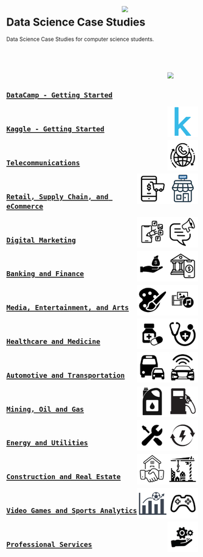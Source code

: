 <a href="/README.md"><img align="right" width="200" src="/logos/data-science-case-studies.png"></img></a>

# Data Science Case Studies
Data Science Case Studies for computer science students.

<br><br><br>

<a href="/datacamp/README.md"><img align="right" width="80" src="/logos/datacamp.png"></img></a>
<br>

## [`DataCamp - Getting Started`](/datacamp/README.md)


<a href="/kaggle/README.md"><img align="right" width="80" src="/logos/kaggle.png"></img></a>
<br>

## [`Kaggle - Getting Started`](/kaggle/README.md)


<a href="/Telecommunications/README.md"><img align="right" width="80" src="/logos/telecom.png"></img></a>
<br>

## [`Telecommunications`](/Telecommunications/README.md)


<a href="/Retail-SupplyChain-eCommerce/README.md"><img align="right" width="80" src="/logos/retail.png"></img></a>
<a href="/Retail-SupplyChain-eCommerce/README.md"><img align="right" width="80" src="/logos/ecommerce.png"></img></a>
<br>

## [`Retail, Supply Chain, and eCommerce`](/Retail-SupplyChain-eCommerce/README.md)


<a href="/Digital-Marketing/README.md"><img align="right" width="80" src="/logos/marketing.png"></img></a>
<a href="/Digital-Marketing/README.md"><img align="right" width="80" src="/logos/digital-marketing.png"></img></a>
<br>

## [`Digital Marketing`](/Digital-Marketing/README.md)


<a href="/Banking-Finance/README.md"><img align="right" width="80" src="/logos/banking.png"></img></a>
<a href="/Banking-Finance/README.md"><img align="right" width="80" src="/logos/finance.png"></img></a>
<br>

## [`Banking and Finance`](/Banking-Finance/README.md)


<a href="/Media-Entertainment-Arts/README.md"><img align="right" width="80" src="/logos/media.png"></img></a>
<a href="/Media-Entertainment-Arts/README.md"><img align="right" width="80" src="/logos/arts.png"></img></a>
<br>

## [`Media, Entertainment, and Arts`](/Media-Entertainment-Arts/README.md)


<a href="/Healthcare-Medicine/README.md"><img align="right" width="80" src="/logos/healthcare.png"></img></a>
<a href="/Healthcare-Medicine/README.md"><img align="right" width="80" src="/logos/medicine.png"></img></a>
<br>

## [`Healthcare and Medicine`](/Healthcare-Medicine/README.md)


<a href="/Automotive-Transportation/README.md"><img align="right" width="80" src="/logos/automotive.png"></img></a>
<a href="/Automotive-Transportation/README.md"><img align="right" width="80" src="/logos/transportation.png"></img></a>
<br>

## [`Automotive and Transportation`](/Automotive-Transportation/README.md)


<a href="/Mining-Oil-Gas/README.md"><img align="right" width="80" src="/logos/gas.png"></img></a>
<a href="/Mining-Oil-Gas/README.md"><img align="right" width="80" src="/logos/oil.png"></img></a>
<br>

## [`Mining, Oil and Gas`](/Mining-Oil-Gas/README.md)


<a href="/Energy-Utilities/README.md"><img align="right" width="80" src="/logos/energy.png"></img></a>
<a href="/Energy-Utilities/README.md"><img align="right" width="80" src="/logos/utilities.png"></img></a>
<br>

## [`Energy and Utilities`](/Energy-Utilities/README.md)


<a href="/Construction-RealEstate/README.md"><img align="right" width="80" src="/logos/construction.png"></img></a>
<a href="/Construction-RealEstate/README.md"><img align="right" width="80" src="/logos/real-estate.png"></img></a>
<br>

## [`Construction and Real Estate`](/Construction-RealEstate/README.md)


<a href="/Video-Games-Sports-Analytics/README.md"><img align="right" width="80" src="/logos/video-games.png"></img></a>
<a href="/Video-Games-Sports-Analytics/README.md"><img align="right" width="80" src="/logos/sports-analytics.png"></img></a>
<br>

## [`Video Games and Sports Analytics`](/Video-Games-Sports-Analytics/README.md)


<a href="/Professional-Services/README.md"><img align="right" width="80" src="/logos/services.png"></img></a>
<br>

## [`Professional Services`](/Professional-Services/README.md)

